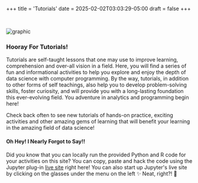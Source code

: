 +++
title = 'Tutorials'
date = 2025-02-02T03:03:29-05:00
draft = false
+++

<!-- add a line drop -->
<center> &#x200B; </center>

![graphic](/images/main/dashboard_03.png)

### Hooray For Tutorials!

Tutorials are self-taught lessons that one may use to improve  learning, comprehension and over-all vision in a field. Here, you will find a series of fun and informational activities to help you explore and enjoy the depth of data science with computer programming. By the way, tutorials, in addition to other forms of self teachings, also help you to develop problem-solving skills, foster curiosity, and will provide you with a long-lasting foundation this ever-evolving field. You adventure in analytics and programming begin here!

Check back often to see new tutorials of hands-on practice, exciting activities and other amazing gems of learning that will benefit your learning in the amazing field of data science!

#### Oh Hey! I Nearly Forgot to Say!!

Did you know that you can locally run the provided Python and R code for your activities on this site? You can copy, paste and hack the code using the Jupyter plug-in [live site](https://datagators.netlify.app/live/lab/index.html) right here! You can also start up Jupyter's live site by clicking on the glasses under the menu on the left :sparkles: Neat, right?! :cake:

<!-- add a line drop -->
<center> &#x200B; </center>
